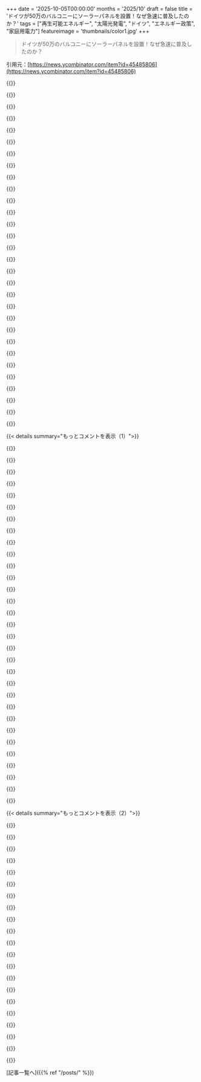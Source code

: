 +++
date = '2025-10-05T00:00:00'
months = '2025/10'
draft = false
title = 'ドイツが50万のバルコニーにソーラーパネルを設置！なぜ急速に普及したのか？'
tags = ["再生可能エネルギー", "太陽光発電", "ドイツ", "エネルギー政策", "家庭用電力"]
featureimage = 'thumbnails/color1.jpg'
+++

> ドイツが50万のバルコニーにソーラーパネルを設置！なぜ急速に普及したのか？

引用元：[https://news.ycombinator.com/item?id=45485806](https://news.ycombinator.com/item?id=45485806)




{{<matomeQuote body="ドイツがソーラーパネル普及できたのは、手続きが簡単になったからだよ。記事には550ユーロってあるけど、Amazon.deだと239〜350ユーロで買えるキットも多いんだ。月70ユーロの電気代が10%安くなれば3年、5%安くなれば6年で元が取れちゃう。すごく簡単で安く手軽にできるのはいいね。でもうちのバルコニーは東向きで日陰だから、ほとんど使えないのが残念だよ。" userName="jillesvangurp" createdAt="2025/10/06 06:44:40" color="#45d325">}}




{{<matomeQuote body="Robert Habeckは風力改革とかバルコニーソーラーパネル普及とか、ドイツに必要なリーダーだったね。彼は最近政界を引退して、UC Berkeleyで教鞭を執ってるんだって。彼の功績は大きいと思うな。<br>1. https://www.youtube.com/watch?v=oxwVR5JF8Ok<br>2. https://www.youtube.com/watch?v=NxnnVPO9GFU" userName="grumpy-de-sre" createdAt="2025/10/06 07:15:24" color="#45d325">}}




{{<matomeQuote body="ドイツ人じゃないし住んでるわけでもないけど、Habeckは原子力に反対してたから、彼の評価はもっと悪いイメージだったんだよな。" userName="walthamstow" createdAt="2025/10/06 08:48:50" color="">}}




{{<matomeQuote body="原子力技術はもう終わりだよ。再生可能エネルギーと省エネこそが未来だね。原子力も化石燃料も同じ船に乗ってる。どっちもリスクが高くて、一般の人や未来の世代が負担する隠れたコストがめちゃくちゃ大きいんだ。最近原子力が必要なのは、イランみたいに核兵器が欲しい場合だけだよ。興味深いことに、昔化石燃料を支持してた人たちと、今原子力推進してる人たちって同じなんだよね。これは考えさせられるな。" userName="Archelaos" createdAt="2025/10/06 10:53:02" color="#ff5c5c">}}




{{<matomeQuote body="ドイツの電気代が世界でもトップクラスに高いことが、バルコニーソーラーパネルの普及と迅速な投資回収の大きな理由だよ。フランス、アメリカ、ノルウェーではここまで魅力的じゃないだろうね。" userName="cjpearson" createdAt="2025/10/06 07:23:38" color="#38d3d3">}}




{{<matomeQuote body="ドイツの原子力発電所はHabeckの前から政府によって停止されてたんだよ。彼がどうすればよかったっていうの？" userName="MaKey" createdAt="2025/10/06 08:59:49" color="">}}




{{<matomeQuote body="原発停止の計画はロシアからのガスが安定供給されるって前提だったんだよ。でも、その供給が突然止まったのに、Habeckは残ってた原発の停止をさらに加速させて、それを「避けられないこと」だって言ったんだ。EUが当時原発を持続可能と分類してたにも関わらずだよ。俺からしたら、これは第二次世界大戦以降のドイツ政治で最悪の決定だと思う。ドイツ産業をわざと傷つけようとしたんじゃないかって、そうとさえ考えられちゃう。" userName="jansan" createdAt="2025/10/06 10:11:46" color="#38d3d3">}}




{{<matomeQuote body="なるほどね、いくつか意見を付け加えるよ。<br>ノルウェーはEVが80%だし、電力の90%を水力で賄ってるんだ。持続可能エネルギーではヨーロッパの先を行ってるね。フランスは安い電気代が補助金のおかげなんだけど、2025年末には終わる予定だよ。分散型電力網とか蓄電ソリューションが必要になるだろうね。アメリカは停電が増えてて、特に夏のAC需要をソーラーで賄うのが重要だよ。カリフォルニアやテキサス、ラストベルトなんかはソーラーとバッテリーがあれば十分対応できるはずだよ。" userName="jagermo" createdAt="2025/10/06 07:51:22" color="#ff5733">}}




{{<matomeQuote body="原子力と間欠的なエネルギー源を同列に語るな。ドイツが原子力発電を避けたのは再エネだけじゃなく、石炭やガス火力を使ってるからだ。間欠的な電力源だけでグリッドを管理するのはまだ無理。ドイツは電力不足のたびに汚い発電所を動かしてるし、そのツケはヨーロッパ全体が払ってるんだぜ。原子力ならフランスが何十年もグリッドを安定させてるし、安く大規模に建てる方法も検討されてる。" userName="StopDisinfo910" createdAt="2025/10/06 13:56:28" color="#45d325">}}




{{<matomeQuote body="再エネには隠れたコストがめちゃくちゃあるぞ。ソーラーパネルや風力発電は低密度だから、めちゃくちゃたくさん必要で、しかもベースロード電源は別で確保しなきゃいけない。大量の送電線や将来のゴミ、デカい風車の基礎が必要になる。原子力は問題が小さくまとまってる。たぶん一番いいのは、原子力、ガス、ソーラーパネルの組み合わせだよな。" userName="FredPret" createdAt="2025/10/06 12:04:43" color="#ff33a1">}}




{{<matomeQuote body="原子力発電所の段階的廃止は、福島原発事故の後に決まったことだぞ。ハーベックが何か言うずっと前の話だよ。" userName="adrianN" createdAt="2025/10/06 09:31:20" color="">}}




{{<matomeQuote body="ドイツでは原子力は全然役に立ってなかったな。ハーベックが大臣になった頃には、ほとんどの原子力発電所はもう動いてなかったし、残ってたのも燃料切れや許可の問題で廃止寸前だったんだ。ハーベックは一時的に運転延長を許可したけど、結局その冬は電力不足にならず、必要なかったよ。" userName="slightwinder" createdAt="2025/10/06 10:47:05" color="#ff5733">}}




{{<matomeQuote body="ノルウェーは化石燃料で儲けてるんだぜ。長期的な持続可能性に投資してるけど、EV普及率が80%なのは「先進的」だからじゃなくて、金があるからだって言うのは、他の国にはフェアじゃないよな。" userName="thinkindie" createdAt="2025/10/06 08:29:32" color="">}}




{{<matomeQuote body="ドイツの最後の3基の原子力発電所は、閉鎖が予定されてたからメンテナンスも据え置きだったんだ。稼働を続けるには安全維持にバカ高い金がかかる。閉鎖の大きな理由だよ。市場価格は原発停止時にはすでに安定してたから、価格問題は原子力とは関係ない。ドイツ産業の最大の問題はガスで、特に化学産業での使用が問題。BASFも生産をUSAに移してるしね。高いLNGを輸入してるのがドイツ産業にとっての課題だよ。君の意見は間違った結論に基づいてるな。" userName="benjiro" createdAt="2025/10/06 11:28:31" color="#ff33a1">}}




{{<matomeQuote body="ソーラーパネルって、実は送電線にかかる負荷を減らすんだよ。家にソーラーパネルがあれば、グリッドがその家に供給する電力量が減るからね。" userName="adgjlsfhk1" createdAt="2025/10/06 12:28:15" color="">}}




{{<matomeQuote body="原子力発電所の話なんだけど、この夏フランスでは熱波で冷却水がオーバーヒートして、エアコンがガンガン必要な時に一部の原子力発電所が停止したんだぜ。その時ソーラーはバリバリ動いてたけどね。ソーラーをうまく使うには蓄電が必要だ。でも何をするにしても、俺たちはエネルギー消費を減らすべきだよ。本当にクリーンなエネルギーってのは、そもそも生産する必要がないエネルギーだからな。家の断熱とか、車いらずの街づくりとか、原子力発電所を増やすよりよっぽど賢いと思うんだ。" userName="forty" createdAt="2025/10/06 14:23:39" color="#ff5c5c">}}




{{<matomeQuote body="ドイツのガス輸入は、実はロシアとの長年の経済協力だったんだぜ。発電に使われるのは13%だけで、大半は産業用だよ。原子力廃止のせいで化石燃料が増えたって言うけど、それは全然違う。データを見ろよ。2013年から2024年で、化石燃料は147TWh減ったのに、原子力は92TWhしか減ってないんだからね。化石燃料が原子力にとって代わったって言うのはおかしい。原子力は柔軟性がないから、再エネへの投資を妨げることもあるし、原子力と再エネは相性悪いんだよ。<br>https://www.dw.com/en/russian-gas-in-germany-a-complicated-5...<br>https://www.bdew.de/service/daten-und-grafiken/erdgas-absatz...<br>https://energy-charts.info/charts/energy/chart.htm?l=en&c=DE..." userName="nmehner" createdAt="2025/10/06 17:56:59" color="#ff5c5c">}}




{{<matomeQuote body="今、ドイツの電力のCO2排出量はフランスよりずっと多いぞ。ドイツは37%がガスと石炭だから、フランスの21gCO2eq/kWhに対してドイツは364gCO2eq/kWhだ。これは原子力の差だな。環境的に見てもフランスの方が全然いいし、ドイツが原発を閉鎖したことで、このご時世にヨーロッパ全体のエネルギー生産力を弱めたのはマズいと思うぜ。<br>https://app.electricitymaps.com/map/zone/DE/live/fifteen_min..." userName="Scea91" createdAt="2025/10/06 15:19:55" color="#785bff">}}




{{<matomeQuote body="20～30年前の決定について、たった3.5年大臣だった人を責めるのは歴史の修正主義だね。あなたの不満は個人的なもので、事実じゃないみたいだから、レシピでも紹介し始めたらどう？" userName="BoredPositron" createdAt="2025/10/06 08:45:01" color="#ff33a1">}}




{{<matomeQuote body="その人は好きだけど、ドイツの電気代は他国と比べると高すぎる！USは0.15ドル/kWh、ドイツは0.40ドル/kWhだよ。これは絶対おかしい。Habeckのせいじゃなく、ドイツの再生可能エネルギー移行の実行が失敗してるんだ。消費者の電気代については現状は失敗だね。中国は0.08ドル/kWhだって！マジか？誰か確認できる？<br>URL: https://www.china-briefing.com/news/chinas-industrial-power-..." userName="p2detar" createdAt="2025/10/06 13:07:36" color="#785bff">}}




{{<matomeQuote body="Norway、Finland、Swedenの合計人口はドイツのNRW州よりちょっと多いぐらい。しかも彼らはめちゃくちゃ金持ちだよ。だから、ほぼ同じ人口でも、金も資源もめっちゃある。NordicsをEUのモデルにするのはやめた方がいい。彼らはすごい国だけど、特殊すぎるんだ。" userName="mk89" createdAt="2025/10/06 12:16:19" color="#ff5733">}}




{{<matomeQuote body="あなたは全然ポイントを分かってないね。冬で太陽も風もなくて再生可能エネルギーがない時、どうするかってのが問題だよ。ドイツの答えは、ガス火力発電所を建てて、その間は石炭を使うこと。それに、Franceから原発の電気を大量に買ってる事実を忘れてるよね。あなたが言う比率は意味ないよ。問題は、完全に脱炭素化できるほど拡大できないことだ。ようやく今のドイツ政府も気づいたみたいだけどね。" userName="StopDisinfo910" createdAt="2025/10/06 19:59:52" color="#45d325">}}




{{<matomeQuote body="「Nuclear technology is a dead end.（原子力技術は行き止まり）」だって？GermanyとFranceのCO2/kWhを見比べてみたらどう？" userName="LunaSea" createdAt="2025/10/06 13:57:58" color="#45d325">}}




{{<matomeQuote body="「第二次世界大戦以降のドイツ政治で最悪の決定」だって？原発停止で何の悪影響もなかったじゃん。供給ショックもなかったし、その後も価格は下がり続けてるよ（それが原因ってわけじゃないけどね）。現実を見ようよ。今週のドイツの政治決定でもっとひどいのがいくつか挙げられるよ。" userName="V__" createdAt="2025/10/06 11:17:43" color="#ff5c5c">}}




{{<matomeQuote body="完全に同意するよ。彼らは、他国に売って自分たちは再生可能エネルギーを使い続ける方が良いって、早くから分かってたんだね。" userName="jagermo" createdAt="2025/10/06 08:36:25" color="">}}




{{<matomeQuote body="それはRussiaからの安定したガス供給っていう、全然違う状況で合意されたことだよ。みんながこのことを理解できないのが信じられないね。" userName="jansan" createdAt="2025/10/06 10:05:20" color="#45d325">}}




{{<matomeQuote body="「供給ショックを軽減しなかった」って？軽減するものなんてなかったよ。ドイツで原発の電気が問題になったことなんて一度もない。「停止を加速させた」って言うけど、それは嘘だね。むしろ数ヶ月稼働を延ばしたんだから。でも燃料がないと限界があるし。「ドイツ産業を傷つけようとした」って？ああ、君は陰謀論好きだね…。" userName="slightwinder" createdAt="2025/10/06 11:11:39" color="#38d3d3">}}




{{<matomeQuote body="それはドイツでは全然うまくいってないね。俺の街の小さなアパートで、南向きのバルコニーにソーラーパネルを付けて計算したら、現実的な回収期間は6年だった。問題はソーラー自体じゃなくて、小さい設備だと効率が悪いこと。もっと建物規模の設置にお金を出す方がずっと合理的だよ。" userName="weinzierl" createdAt="2025/10/06 08:41:51" color="#785bff">}}




{{<matomeQuote body="ドイツの電気代が高いのは、料金体系が他国と異なり、基本料金が低い分kWh単価にコストが集中しているからだよ。大企業が免税されてるせいで消費者が負担する税金もバカ高いんだ。あと、ドイツは電力価格が単一ゾーンだけど、南北の送電容量が不足してるから、本当は複数ゾーンにすべきって話もあるんだよね。イタリアでは容量ベースで料金が決まるからEV普及やガス離れを妨げてるみたい。<br>[1] https://www.reddit.com/r/electricvehicles/comments/1ksqrq1/t...<br>[2] https://www.handelsblatt.com/politik/deutschland/energiepoli..." userName="mschuster91" createdAt="2025/10/06 08:00:47" color="#45d325">}}




{{<matomeQuote body="800W出力なんてって笑う人もいるけど、インドネシアだと3億人の半分くらいが900W以下の電力容量の家に住んでるんだよ。こんなパネルが安く手に入ったら最高なのにね。毎日12時間も太陽が出てるのに、国営の電力会社が家庭用ソーラーを推奨しないんだ。" userName="melasadra" createdAt="2025/10/06 00:05:05" color="#ff5733">}}




{{< details summary="もっとコメントを表示（1）">}}

{{<matomeQuote body="「その価格」って何のこと？ドイツが買ってるのと同じ中国メーカーから、高関税とか別の理由で買えないの？ドイツとインドネシアの購買力の差が問題であって、世界中で同じような価格で手に入らないってのはちょっと違う気がするな。" userName="lucb1e" createdAt="2025/10/06 00:22:13" color="">}}




{{<matomeQuote body="実際の出力は、いい条件でも200〜250Wくらいじゃないかな。ドイツが原子力もロシア産ガスも捨てて「二重自殺」したせいで、電気代がめちゃくちゃ高くなったってことだよね。" userName="ReptileMan" createdAt="2025/10/06 07:07:39" color="">}}




{{<matomeQuote body="ロシア産ガスへの依存は自殺行為だよ。ロシアはヨーロッパに対して戦争を計画してて、もう行動を起こし始めてるんだから。" userName="watwut" createdAt="2025/10/06 07:15:17" color="">}}




{{<matomeQuote body="ロシアは国境の国にドローンを送ってるし、政治家も戦争の可能性を公然と話してるよ。拡張主義も隠してない。ロシアとの戦争は現実的だね。USAが信頼できなくなったからNATOも頼れないし、Chinaもロシアを支持してるみたいだし、ロシアから見ても変な話じゃないよ。" userName="watwut" createdAt="2025/10/06 08:06:20" color="">}}




{{<matomeQuote body="なんでこの考え方になるのか全然わからないな。バルコニーを犠牲にするわけじゃないし、これは電力会社には発電できない電力だもん。多くの国では個人がこういうソーラーパネルを使うのが許可されてないんだから、ドイツの合法化は政策の成功だよ。パネルは手すりに掛けるだけだからスペースは失われないし、むしろアパートの「無料」の太陽光発電スペースを解放してるんだ。設置コストもほとんどない。数百ユーロは安くないけど、何年も使えばかなりお得だし、ドイツの家庭なら十分手が届く価格だ。補助金もあるしね。USAではこんなこと許されてないけど、ドイツはすごいよ。" userName="vineyardmike" createdAt="2025/10/06 01:54:59" color="#785bff">}}




{{<matomeQuote body="国営の電力会社が独占してる国だと、太陽光発電をブロックする法律を作りがちだよ。例えばタイは太陽光の可能性は高いのに、ガスが安いからソーラーパネル設置を禁止してるんだ。パキスタンみたいに不公平もあるけど、規制がなくなれば普及は一気に進むよ。" userName="PieTime" createdAt="2025/10/06 00:30:11" color="#785bff">}}




{{<matomeQuote body="グリッドに繋がないなら、家の中で何しても自由じゃない？記事で言ってた価格制限とも合ってるか疑問だね。禁止事項は高いお金を払っても回避できないはずだよ、賄賂でもない限り。" userName="lucb1e" createdAt="2025/10/06 00:57:40" color="">}}




{{<matomeQuote body="ドイツではソーラーパネルが人為的に安くなるように、国が積極的に補助金を出してるんだ。" userName="wheels" createdAt="2025/10/06 01:36:09" color="#785bff">}}




{{<matomeQuote body="記事のソーラーシステムは、実際はグリッドに繋がってるよ。すごく安全でちゃんとした方法で接続されてるんだけど、何がグリッドに繋げられるかには規制があるのは当然で、「これで大丈夫だよ」って更新されてないのも不思議じゃないね。" userName="gpm" createdAt="2025/10/06 01:22:38" color="">}}




{{<matomeQuote body="パネルやインバーターの19%VATカットは補助金だけど、もう価格が下がりすぎてそんなに重要じゃないよ。(440 Wpパネルが60 EURO、800 W Hoymilesインバーターが120 EUROで、補助金は計50 EUROくらい。) 登録プロセスの簡素化の方が普及にずっと大事だと思う。ソーラーのVATカットなんて、ICE車の補助金に比べたら微々たるものだしね。" userName="slow_typist" createdAt="2025/10/06 02:15:56" color="#38d3d3">}}




{{<matomeQuote body="これがどういう仕組みか分かってないんじゃない？みんな好きでやってるんだよ、強制じゃない。電力会社はちゃんと動いてるし。バルコニーソーラーを追加することで、電力会社から800W分買わずに済むから、その分節約になるんだよ。" userName="__bjoernd" createdAt="2025/10/06 05:43:43" color="">}}




{{<matomeQuote body="「バルコニーを犠牲にしてないし、電力会社が作れない電気だ。多くの国じゃ個人利用が許されてないから、合法化は政策の成功だよ」って意見に、俺は全然賛成できないね。これは電力会社だって作れる電気だし、集中型の方がみんなにメリットがあるはず。このやり方は家やバルコニーを持つ個人だけが得するだけさ。<br>一番の問題は、政府が電力計画を見通せなくなり、インフラ整備ができなくなること。それに、各家が電力の単一障害点になって、結局メイングリッドに影響するだろうね。政府が政策麻痺で、自分たちで安い太陽光発電を提供できないから、個人に頼ってるだけだよ。" userName="kronicum2025" createdAt="2025/10/06 05:57:24" color="#ff5733">}}




{{<matomeQuote body="家庭の電気代が高すぎるから、みんなソーラーパネルを置かざるを得ないんだよ。これって政府の政策失敗のせいだよね。子供の頃、みんなジャガイモを育ててたのを思い出すな。自発的で分散型の食料生産、夢みたいだけど、あれは国営経済が食料不足を招いた結果なんだ。" userName="alexey-salmin" createdAt="2025/10/06 06:50:40" color="#785bff">}}




{{<matomeQuote body="多くのソーラーシステムは余った電気をグリッドに売るように作られてるよね。だから、安全のために何らかの規制があるのは当たり前だよ。電線が切れてたり作業中だったりする時に家庭のソーラーが電気を流したら危ないからね。<br>バッテリーで余剰電力を貯めるか、家の消費電力より少ない規模のシステムにして、グリッドへの接続は入力側だけにするって方法もあるよ。これならUPSを使ったりEVを充電したりするより危険じゃないはずだし、もし規制がこれより厳しすぎるなら、悪意があるって疑っちゃうね。" userName="AnthonyMouse" createdAt="2025/10/06 02:11:02" color="#ff5733">}}




{{<matomeQuote body="記事のシステムは余剰電力を必ずしもグリッドに売ってるわけじゃなくて、多分無料で送ってるんだ。<br>壁のコンセントに直接供給する方式だからね。<br>停電時には自動でオフになる安全装置が付いてるから、責任を持って運用されてるよ。<br>だから、追加の規制基準が必要なのも納得できるよね。" userName="gpm" createdAt="2025/10/06 02:16:28" color="#ff5c5c">}}




{{<matomeQuote body="バルコニーソーラーは全然悪いことじゃないよ。<br>集中型発電所より災害や紛争にめちゃくちゃ強いし、個人の電力ニーズにも対応しやすいんだ。<br>大規模ソーラーファームと比べて効率が悪そうに見えても、送電や配電、貯蔵にかかるコストを考えたら、分散型の方が安くなることだってあるんだよ。<br>主流のソーラーパネルが1ピークワットあたり0.100ユーロ（https://www.solarserver.de/photovoltaik-preis-pv-modul-preis...）になった今、集中化の効率を正当化するのはどんどん難しくなってる。<br>大規模発電では約20%のエネルギーが送電などで失われるんだ。<br>これはコストの話であって、補助金や関税などの価格は含んでないよ。" userName="kragen" createdAt="2025/10/06 02:21:09" color="#ff5c5c">}}




{{<matomeQuote body="誰も強制されてないよ。経済的に合理的だからみんなやってるんだ。これこそが経済の正しい動き方ってものだね。" userName="baq" createdAt="2025/10/06 06:57:53" color="">}}




{{<matomeQuote body="だとすれば、規制は安全じゃない製品にだけ適用すればいいんだよ。安全な製品を買う人に、書類や承認、手数料なんか要らないはずだよね。" userName="AnthonyMouse" createdAt="2025/10/06 02:26:10" color="">}}




{{<matomeQuote body="そうだね、本来はいらないはずだけど、規制がある場所が多いのも無理はないよ。規制当局が製品の安全性を確認するには、すごく手間がかかるからね。「このデザインは大丈夫、誰も死なない」って言うまでが大変なんだ。" userName="gpm" createdAt="2025/10/06 02:39:54" color="">}}




{{<matomeQuote body="まったくその通り、うちの親の世代がジャガイモを育てたのと同じだよ。<br>経済的合理性って、政府の経済政策で大きく変わるんだ。<br>フランスでは誰もバルコニーソーラーを設置しないけど、なんか彼らの経済感覚は違うのかな？" userName="alexey-salmin" createdAt="2025/10/06 07:03:27" color="">}}




{{<matomeQuote body="製品の安全確認に手間がかかるのはわかるけど、じゃあ何百万もの個別設置を一つ一つ手作業で承認するのは手間じゃないの？って思うよね。" userName="AnthonyMouse" createdAt="2025/10/06 02:49:52" color="">}}




{{<matomeQuote body="フランスも小規模ソーラー（バルコニーソーラー）の許可法は変えたんだ。でも、ドイツが800Wなのに対し、フランスは350Wと公称出力がかなり低いんだよ。<br>この政策が出力を低くして魅力的にしていないんだ。<br>だから、フランスで普及しないのは経済政策じゃなくて、許可政策のせいで魅力が下がってるからさ。君は逆さま（inverted）に考えてるね。" userName="piva00" createdAt="2025/10/06 07:13:25" color="#38d3d3">}}




{{<matomeQuote body="ドイツのエネルギー政策が失敗したっていうのは変だよ。計画がうまくいかなかったのは、パートナー国が戦争を始めたせいだ。<br>個人がバルコニーソーラーで電気代を下げられるのは、排出量削減やエネルギー分散化にも繋がるし、ROI（投資収益率）も良いからみんなにとって良いことずくめだよ。<br>俺のシステムも3年で元が取れたし、余った電気はグリッドに安く売ってるよ。" userName="jacquesm" createdAt="2025/10/06 02:09:12" color="#38d3d3">}}




{{<matomeQuote body="ドイツは800Wだけじゃなく、2000Wや4000Wだって許可できるはずだ。君はAlexeyの言いたいことが分かってないんじゃない？<br>ドイツの電気代は米国よりずっと高くて（https://worldpopulationreview.com/country-rankings/cost-of-e...）、これは政策の失敗が原因なんだ。<br>だからバルコニーシステムが人気なんだよ。<br>分散型太陽光発電が増えるのは、決して悪い結果じゃないと思うね。" userName="kragen" createdAt="2025/10/06 07:21:08" color="#38d3d3">}}




{{<matomeQuote body="ドローン事件はロシアの仕業って証拠ないよ。フランスが押収した船は中国人でドローンも武器もなかったし、クロアチア人やドイツ人が捕まってる。ロシアに何のメリットがあるの？NATOは反ロシア感情を煽って、EUのドローンウォールに金を使いたいだけだろ。ポーランドのロシア製ドローンもやらせだよ。NATOの東方拡大の地図も見てごらん: https://commons.wikimedia.org/wiki/File:History_of_NATO_enla... ロシアとの戦争は米国とEUが望んでるから起こるんだ。" userName="GordonS" createdAt="2025/10/06 10:05:10" color="">}}




{{<matomeQuote body="大規模な分散型発電を各家庭の単一障害点だと思ってる？グリッドもあるのに？単一障害点の意味を知らないんじゃない？これはまさに単一障害点じゃないアーキテクチャだよ。" userName="MattPalmer1086" createdAt="2025/10/06 07:12:51" color="#785bff">}}




{{<matomeQuote body="集中化の効率性を正当化するのがどんどん難しくなってるよね。規模の経済って、規模が大きくなるほどずっと続くわけじゃないんだ。太陽光パネルを10枚だけ作るのに工場を丸ごと建てるのは非効率だけど、10億枚必要なら工場は千個必要になる。大きい工場一つより、道路を挟んで二つあっても大差ないし、全部同じ会社が運営するメリットもないよ。個々の家は屋根やバルコニーに余ったスペースがあるけど、集中型ソーラーファームは土地代を払う必要がある。集中化は大抵、誰かが独占しようとしてる時に推し進められるんだ。" userName="AnthonyMouse" createdAt="2025/10/06 03:26:26" color="#ff33a1">}}




{{<matomeQuote body="バルコニーソーラーパネルのおかげで温水コストを80%も削減できたんだ。600Wの温水ヒートポンプを使ってて、スマートメーターで太陽光発電が540Wを超えたら、うちの小さいサーバーが自動でオンにしてくれるんだよ。これで家族の温水はまかなえてる。日中は家の待機電力50〜100Wも簡単にカバーしてくれるし、数年で元が取れるし、カーボンフットプリントも自分と近所の両方で減らせるね。" userName="holri" createdAt="2025/10/06 04:56:33" color="#ff5733">}}




{{<matomeQuote body="2年前に設置したハイブリッド（ヒートポンプ＆電熱ヒーター両方）給湯器は、もう節約分で元が取れちゃったよ。この設計って、冷房と除湿の両方を提供しながら、室内の熱を取り除くんだ（私は湿度の高い温帯雨林に住んでるから一石二鳥！）。年間の電力使用量の3%未満しか給湯器に使ってない（普通は10%以上なのに）。冬の間は、電熱ヒーターだけの設定にして、従来の貯湯式ヒーターみたいに使ってるよ。" userName="ProllyInfamous" createdAt="2025/10/06 21:21:14" color="#45d325">}}




{{<matomeQuote body="どうやって接続してるの？バルコニーソーラーパネルって電源ソケットを提供してくれるんだよね。どうやって家中の電化製品をそのソケットに接続するの？配線が大変じゃない？" userName="krzyk" createdAt="2025/10/06 14:20:17" color="">}}

{{</details>}}




{{< details summary="もっとコメントを表示（2）">}}

{{<matomeQuote body="ソーラーパネルはコンバーターに繋がってて、それが標準プラグで通常のグリッドに接続されてるんだよ。" userName="holri" createdAt="2025/10/06 17:36:06" color="#785bff">}}




{{<matomeQuote body="いやー、あなたが返信してる相手はドイツに関するスレッドにいて、バルコニーソーラーについて言及してて、「my little server turns it automatically on」って言ってるからね（ドイツ語だとそういう言い方になるんだよ、「turns it on automatically」じゃなくてね）。だから、私の推測ではドイツだと思うよ。 ;)" userName="zevon" createdAt="2025/10/06 06:21:30" color="">}}




{{<matomeQuote body="ドイツはそこまで大きくないけど、フライブルクとハンブルクではこのケースでかなり違いがあると思うよ。" userName="cmenge" createdAt="2025/10/06 06:27:58" color="">}}




{{<matomeQuote body="ドイツの気候はかなり安定してるよ。どこに住んでても大体同じ感じなんだ。もちろん単純化しすぎだけど、もしドイツに来たばかりで「ここの天気どうなるんだろう？」って思ったら、「他の地域と似たようなものだよ」ってのが答えだね。フランスの地図を見て、同じくらいの大きさだから気候も同じかなって思うかもしれないけど、それは違うんだ。フランスの南部は北部と全然違うよ。でもドイツの気候はかなり均一なんだ。" userName="earthnail" createdAt="2025/10/06 10:07:02" color="#ff5c5c">}}




{{<matomeQuote body="ハンブルク（北）からミュンヘン近く（南）に引っ越したんだけど、その違いはめちゃくちゃ大きいよ。例えば青い空が見えるし！こっちの方がずっと良いね。" userName="NanoWar" createdAt="2025/10/07 06:49:05" color="">}}




{{<matomeQuote body="うん、違いはあるよ、その通り。今すぐ正確な数字はないけど（スマホで打ってるからね）、ざっと調べた限りだと、ドイツの南北で太陽の強さはだいたい950 kWh/m²から1,200 kWh/m²くらい違うんだ。だからOPが言ってたことは、ドイツのどこでもだいたい機能するはずだよ。" userName="zevon" createdAt="2025/10/06 06:46:38" color="#785bff">}}




{{<matomeQuote body="「ドイツが50万のバルコニーにソーラーパネルを設置」ってより、「ドイツの市民が50万のバルコニーにソーラーパネルを設置した」の方が適切なタイトルだね。今の表現だと政府がやったみたいに聞こえるけど、実際は違うんだ。むしろ政府は、この進歩を遅らせる多くの要因の一つだよ。電力網の安全性や安定性が懸念されるのはわかるけど、文句を言ってるわけじゃないよ。" userName="numlock86" createdAt="2025/10/06 06:33:43" color="#ff33a1">}}




{{<matomeQuote body="こういうことって普通、政府の官僚主義に阻まれることが多いから、もしかしたら「ドイツ政府が住民の設置を妨げる障害を取り除いた…」みたいなタイトルの方が一番良いかもしれないね。" userName="Ozzie_osman" createdAt="2025/10/06 07:41:27" color="#ff33a1">}}




{{<matomeQuote body="すべての改善を政府の悪い点として捉えようと主張することが、USA政府を完全にひどいものにした原因だよ。" userName="watwut" createdAt="2025/10/06 08:02:05" color="">}}




{{<matomeQuote body="そのタイトルだと、政府にとって良いことのように読めるけど、悪いことではないよね。" userName="KomoD" createdAt="2025/10/06 08:07:02" color="">}}




{{<matomeQuote body="それってまるで、「結果は良いんだけど、規制緩和で達成されたから本質的に悪い」って言ってるみたいだね。" userName="javier123454321" createdAt="2025/10/06 14:31:45" color="">}}




{{<matomeQuote body="ドイツは電気代が高いから、ソーラーパネルは数年で元が取れるんだ。理論通りじゃなくても、実際にお得だよ。" userName="torginus" createdAt="2025/10/06 12:18:20" color="">}}




{{<matomeQuote body="僕の市では「Balkonkraftwerk」を設置したら補助金がもらえたんだ。" userName="MrGilbert" createdAt="2025/10/06 07:49:06" color="">}}




{{<matomeQuote body="武器や大企業だけが得するプロジェクトじゃないと、政府の政策じゃ進まないんだ。政府と大企業は同じ穴のムジナだよ。結局、草の根の地方レベルじゃないと何もできないってこと。武器関連でさえうまくいってないしね。" userName="zenmac" createdAt="2025/10/06 10:20:57" color="">}}




{{<matomeQuote body="君の細かい指摘にさらに細かいこと言うと、ほとんどの住民は家を所有してないし、これらは家でも使えるけど、そもそもアパート用なんだよ。" userName="ben_w" createdAt="2025/10/06 07:19:00" color="">}}




{{<matomeQuote body="ほとんどは賃借人が設置してるんだ。彼らも全員が市民じゃないから、君の指摘は正しいよ。多分「ドイツの住民」って言うのが一番正確かもね。でも、海外に住んでる大家が設置することもあるから、100%正確なタイトルは無理だよ。" userName="wongarsu" createdAt="2025/10/06 14:44:47" color="">}}




{{<matomeQuote body="ちなみに、これって家とかアパートを所有してなくてもできるんだよ。" userName="polyamid23" createdAt="2025/10/06 09:25:30" color="">}}




{{<matomeQuote body="一方、中国は2025年に太陽光発電を約300GW追加する予定だね。ドイツの2023年の再生可能エネルギー容量は165GWだったよ。<br>https://www.reuters.com/sustainability/climate-energy/chinas..." userName="paulmist" createdAt="2025/10/06 00:34:39" color="#45d325">}}




{{<matomeQuote body="中国は原発も58基あって、さらに30基も建設中だよ。石炭をやめてエネルギー自給自足になるために、色々やってるみたいだね。<br>https://www.world-nuclear-news.org/articles/ten-new-reactors..." userName="p2detar" createdAt="2025/10/06 15:56:10" color="#45d325">}}




{{<matomeQuote body="中国はドイツより面積も30倍広いんだよ。" userName="echoangle" createdAt="2025/10/06 00:45:17" color="">}}

{{</details>}}



[記事一覧へ]({{% ref "/posts/" %}})
